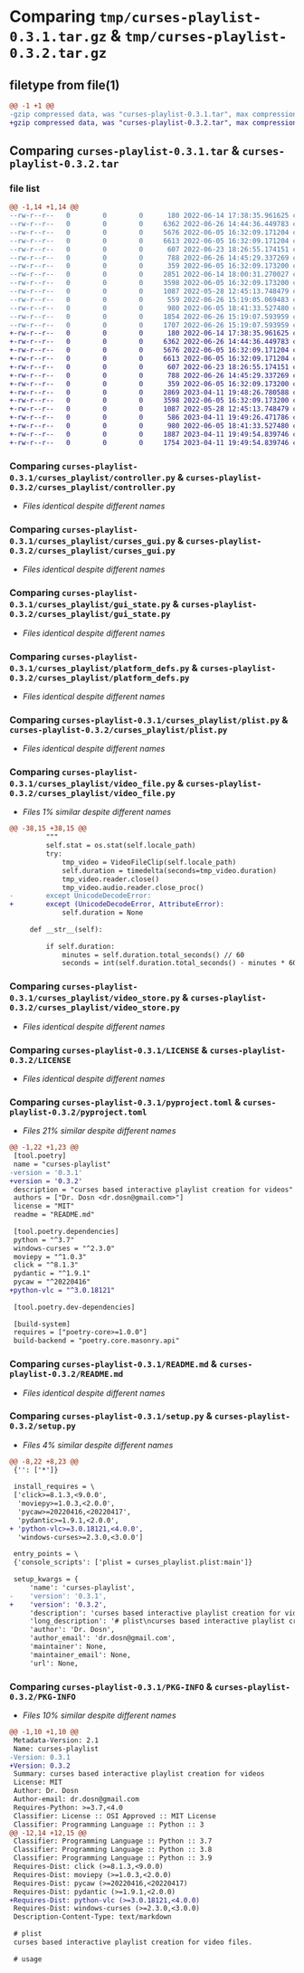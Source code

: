 # Comparing `tmp/curses-playlist-0.3.1.tar.gz` & `tmp/curses-playlist-0.3.2.tar.gz`

## filetype from file(1)

```diff
@@ -1 +1 @@
-gzip compressed data, was "curses-playlist-0.3.1.tar", max compression
+gzip compressed data, was "curses-playlist-0.3.2.tar", max compression
```

## Comparing `curses-playlist-0.3.1.tar` & `curses-playlist-0.3.2.tar`

### file list

```diff
@@ -1,14 +1,14 @@
--rw-r--r--   0        0        0      180 2022-06-14 17:38:35.961625 curses-playlist-0.3.1/curses_playlist/__init__.py
--rw-r--r--   0        0        0     6362 2022-06-26 14:44:36.449783 curses-playlist-0.3.1/curses_playlist/controller.py
--rw-r--r--   0        0        0     5676 2022-06-05 16:32:09.171204 curses-playlist-0.3.1/curses_playlist/curses_gui.py
--rw-r--r--   0        0        0     6613 2022-06-05 16:32:09.171204 curses-playlist-0.3.1/curses_playlist/gui_state.py
--rw-r--r--   0        0        0      607 2022-06-23 18:26:55.174151 curses-playlist-0.3.1/curses_playlist/platform_defs.py
--rw-r--r--   0        0        0      788 2022-06-26 14:45:29.337269 curses-playlist-0.3.1/curses_playlist/plist.py
--rw-r--r--   0        0        0      359 2022-06-05 16:32:09.173200 curses-playlist-0.3.1/curses_playlist/tools.py
--rw-r--r--   0        0        0     2851 2022-06-14 18:00:31.270027 curses-playlist-0.3.1/curses_playlist/video_file.py
--rw-r--r--   0        0        0     3598 2022-06-05 16:32:09.173200 curses-playlist-0.3.1/curses_playlist/video_store.py
--rw-r--r--   0        0        0     1087 2022-05-28 12:45:13.748479 curses-playlist-0.3.1/LICENSE
--rw-r--r--   0        0        0      559 2022-06-26 15:19:05.069483 curses-playlist-0.3.1/pyproject.toml
--rw-r--r--   0        0        0      980 2022-06-05 18:41:33.527480 curses-playlist-0.3.1/README.md
--rw-r--r--   0        0        0     1854 2022-06-26 15:19:07.593959 curses-playlist-0.3.1/setup.py
--rw-r--r--   0        0        0     1707 2022-06-26 15:19:07.593959 curses-playlist-0.3.1/PKG-INFO
+-rw-r--r--   0        0        0      180 2022-06-14 17:38:35.961625 curses-playlist-0.3.2/curses_playlist/__init__.py
+-rw-r--r--   0        0        0     6362 2022-06-26 14:44:36.449783 curses-playlist-0.3.2/curses_playlist/controller.py
+-rw-r--r--   0        0        0     5676 2022-06-05 16:32:09.171204 curses-playlist-0.3.2/curses_playlist/curses_gui.py
+-rw-r--r--   0        0        0     6613 2022-06-05 16:32:09.171204 curses-playlist-0.3.2/curses_playlist/gui_state.py
+-rw-r--r--   0        0        0      607 2022-06-23 18:26:55.174151 curses-playlist-0.3.2/curses_playlist/platform_defs.py
+-rw-r--r--   0        0        0      788 2022-06-26 14:45:29.337269 curses-playlist-0.3.2/curses_playlist/plist.py
+-rw-r--r--   0        0        0      359 2022-06-05 16:32:09.173200 curses-playlist-0.3.2/curses_playlist/tools.py
+-rw-r--r--   0        0        0     2869 2023-04-11 19:48:26.780588 curses-playlist-0.3.2/curses_playlist/video_file.py
+-rw-r--r--   0        0        0     3598 2022-06-05 16:32:09.173200 curses-playlist-0.3.2/curses_playlist/video_store.py
+-rw-r--r--   0        0        0     1087 2022-05-28 12:45:13.748479 curses-playlist-0.3.2/LICENSE
+-rw-r--r--   0        0        0      586 2023-04-11 19:49:26.471786 curses-playlist-0.3.2/pyproject.toml
+-rw-r--r--   0        0        0      980 2022-06-05 18:41:33.527480 curses-playlist-0.3.2/README.md
+-rw-r--r--   0        0        0     1887 2023-04-11 19:49:54.839746 curses-playlist-0.3.2/setup.py
+-rw-r--r--   0        0        0     1754 2023-04-11 19:49:54.839746 curses-playlist-0.3.2/PKG-INFO
```

### Comparing `curses-playlist-0.3.1/curses_playlist/controller.py` & `curses-playlist-0.3.2/curses_playlist/controller.py`

 * *Files identical despite different names*

### Comparing `curses-playlist-0.3.1/curses_playlist/curses_gui.py` & `curses-playlist-0.3.2/curses_playlist/curses_gui.py`

 * *Files identical despite different names*

### Comparing `curses-playlist-0.3.1/curses_playlist/gui_state.py` & `curses-playlist-0.3.2/curses_playlist/gui_state.py`

 * *Files identical despite different names*

### Comparing `curses-playlist-0.3.1/curses_playlist/platform_defs.py` & `curses-playlist-0.3.2/curses_playlist/platform_defs.py`

 * *Files identical despite different names*

### Comparing `curses-playlist-0.3.1/curses_playlist/plist.py` & `curses-playlist-0.3.2/curses_playlist/plist.py`

 * *Files identical despite different names*

### Comparing `curses-playlist-0.3.1/curses_playlist/video_file.py` & `curses-playlist-0.3.2/curses_playlist/video_file.py`

 * *Files 1% similar despite different names*

```diff
@@ -38,15 +38,15 @@
         """
         self.stat = os.stat(self.locale_path)
         try:
             tmp_video = VideoFileClip(self.locale_path)
             self.duration = timedelta(seconds=tmp_video.duration)
             tmp_video.reader.close()
             tmp_video.audio.reader.close_proc()
-        except UnicodeDecodeError:
+        except (UnicodeDecodeError, AttributeError):
             self.duration = None
 
     def __str__(self):
 
         if self.duration:
             minutes = self.duration.total_seconds() // 60
             seconds = int(self.duration.total_seconds() - minutes * 60)
```

### Comparing `curses-playlist-0.3.1/curses_playlist/video_store.py` & `curses-playlist-0.3.2/curses_playlist/video_store.py`

 * *Files identical despite different names*

### Comparing `curses-playlist-0.3.1/LICENSE` & `curses-playlist-0.3.2/LICENSE`

 * *Files identical despite different names*

### Comparing `curses-playlist-0.3.1/pyproject.toml` & `curses-playlist-0.3.2/pyproject.toml`

 * *Files 21% similar despite different names*

```diff
@@ -1,22 +1,23 @@
 [tool.poetry]
 name = "curses-playlist"
-version = '0.3.1'
+version = '0.3.2'
 description = "curses based interactive playlist creation for videos"
 authors = ["Dr. Dosn <dr.dosn@gmail.com>"]
 license = "MIT"
 readme = "README.md"
 
 [tool.poetry.dependencies]
 python = "^3.7"
 windows-curses = "^2.3.0"
 moviepy = "^1.0.3"
 click = "^8.1.3"
 pydantic = "^1.9.1"
 pycaw = "^20220416"
+python-vlc = "^3.0.18121"
 
 [tool.poetry.dev-dependencies]
 
 [build-system]
 requires = ["poetry-core>=1.0.0"]
 build-backend = "poetry.core.masonry.api"
```

### Comparing `curses-playlist-0.3.1/README.md` & `curses-playlist-0.3.2/README.md`

 * *Files identical despite different names*

### Comparing `curses-playlist-0.3.1/setup.py` & `curses-playlist-0.3.2/setup.py`

 * *Files 4% similar despite different names*

```diff
@@ -8,22 +8,23 @@
 {'': ['*']}
 
 install_requires = \
 ['click>=8.1.3,<9.0.0',
  'moviepy>=1.0.3,<2.0.0',
  'pycaw>=20220416,<20220417',
  'pydantic>=1.9.1,<2.0.0',
+ 'python-vlc>=3.0.18121,<4.0.0',
  'windows-curses>=2.3.0,<3.0.0']
 
 entry_points = \
 {'console_scripts': ['plist = curses_playlist.plist:main']}
 
 setup_kwargs = {
     'name': 'curses-playlist',
-    'version': '0.3.1',
+    'version': '0.3.2',
     'description': 'curses based interactive playlist creation for videos',
     'long_description': '# plist\ncurses based interactive playlist creation for video files.\n\n# usage\n\n```\nplist.exe --playlist c:\\tmp\\test.m3u --working-directory Z:\\movies\n```\n\n# docs\n\nInteractively create a `playlist.m3u` then launch it using `vlc.exe`. \nAutomatically loads last playlist on startup.\nThere are 2 modes which you can toggle using the `ESC` key:\n```\n[INPUT: ENTER - add | ESC - CMD] \n[CMD: m - mod | q | w | p - play | r - reset]\n```\n\nIn `INPUT` Mode, filenames in the playlist are searched for substrings that you enter, separated by a single whitespace. \n\nE.g.: `rick` `morty` `s01e01` would yield all filenames that contain all 3 strings.\n\nIn `CMD` mode you have the following options:\n\n* `m` move\n  * `j` navigate/move down\n  * `k` navigate/move up\n  * `d` del \n  * `m` toggle navigate/move\n* `p` play: start vlc player with playlist\n* `r` reset: reset the playlist\n* `q` quit: doing nothing\n\n# repo\n\nhttps://github.com/dosnpfand/curses-playlist\n',
     'author': 'Dr. Dosn',
     'author_email': 'dr.dosn@gmail.com',
     'maintainer': None,
     'maintainer_email': None,
     'url': None,
```

### Comparing `curses-playlist-0.3.1/PKG-INFO` & `curses-playlist-0.3.2/PKG-INFO`

 * *Files 10% similar despite different names*

```diff
@@ -1,10 +1,10 @@
 Metadata-Version: 2.1
 Name: curses-playlist
-Version: 0.3.1
+Version: 0.3.2
 Summary: curses based interactive playlist creation for videos
 License: MIT
 Author: Dr. Dosn
 Author-email: dr.dosn@gmail.com
 Requires-Python: >=3.7,<4.0
 Classifier: License :: OSI Approved :: MIT License
 Classifier: Programming Language :: Python :: 3
@@ -12,14 +12,15 @@
 Classifier: Programming Language :: Python :: 3.7
 Classifier: Programming Language :: Python :: 3.8
 Classifier: Programming Language :: Python :: 3.9
 Requires-Dist: click (>=8.1.3,<9.0.0)
 Requires-Dist: moviepy (>=1.0.3,<2.0.0)
 Requires-Dist: pycaw (>=20220416,<20220417)
 Requires-Dist: pydantic (>=1.9.1,<2.0.0)
+Requires-Dist: python-vlc (>=3.0.18121,<4.0.0)
 Requires-Dist: windows-curses (>=2.3.0,<3.0.0)
 Description-Content-Type: text/markdown
 
 # plist
 curses based interactive playlist creation for video files.
 
 # usage
```


